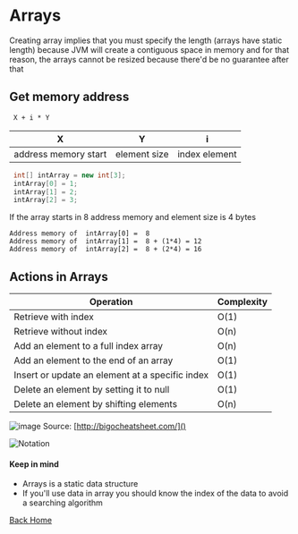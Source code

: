 # Arrays

Creating array implies that you must specify the length (arrays have  static length) because JVM will create a contiguous space in memory and for that reason, the arrays cannot be resized because there'd be no guarantee after that

## Get memory address

```textmate
 X + i * Y
```
| X | Y | i |
|---|---|---| 
| address memory start  | element size  | index element|
``` java
 int[] intArray = new int[3];
 intArray[0] = 1;
 intArray[1] = 2;
 intArray[2] = 3;
```
If the array starts in 8 address memory and element size is 4 bytes
```
Address memory of  intArray[0] =  8
Address memory of  intArray[1] =  8 + (1*4) = 12
Address memory of  intArray[2] =  8 + (2*4) = 16
```


## Actions in Arrays

| Operation | Complexity |
| ------ | ------ |
| Retrieve with index| O(1) |
| Retrieve without index | O(n) |
| Add an element to a full index array | O(n) |
| Add an element to the end of an array | O(1) |
| Insert or update an element at a specific index | O(1)
| Delete an element by setting it to null | O(1) |
| Delete an element by shifting elements | O(n) |

![image](https://user-images.githubusercontent.com/31944043/118740753-3dc25480-b812-11eb-8b67-52d5418836b7.png)
Source: [http://bigocheatsheet.com/]()


![Notation](https://upload.wikimedia.org/wikipedia/commons/thumb/7/7e/Comparison_computational_complexity.svg/250px-Comparison_computational_complexity.svg.png "Graphic")

#### Keep in mind

* Arrays is a static data structure
* If you'll use data in array you should know the index of the data to avoid a searching algorithm

[Back Home](../../README.md)
 